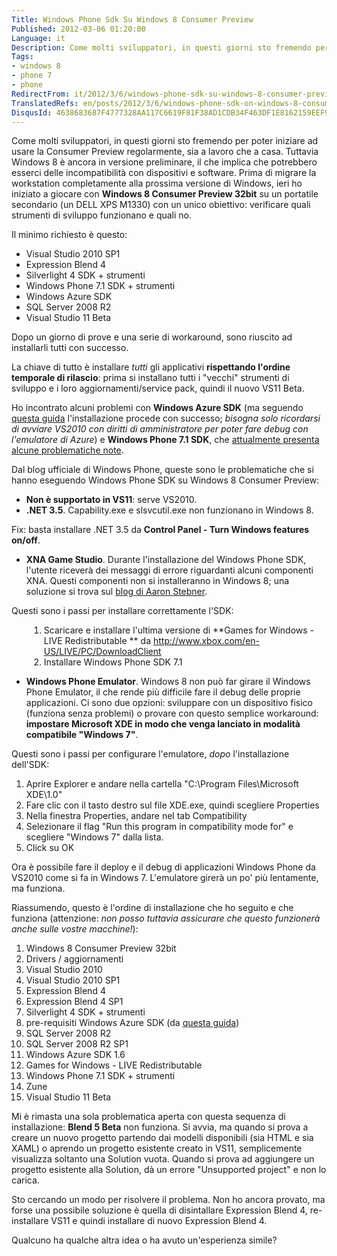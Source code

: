 ```yaml
---
Title: Windows Phone Sdk Su Windows 8 Consumer Preview
Published: 2012-03-06 01:20:00
Language: it
Description: Come molti sviluppatori, in questi giorni sto fremendo per poter iniziare ad usare la Consumer Preview regolarmente, sia a lavoro che a casa. Tuttavia Windows 8 è ancora in versione preliminare, il che implica che potrebbero esserci delle incompatibilità con dispositivi e software. Prima di migrare la workstation completamente alla prossima versione di Windows, ieri ho iniziato a giocare con Windows 8 Consumer Preview 32bit su un portatile secondario (un DELL XPS M1330) con un unico obiettivo verificare quali strumenti di sviluppo funzionano e quali no.
Tags:
- windows 8
- phone 7
- phone
RedirectFrom: it/2012/3/6/windows-phone-sdk-su-windows-8-consumer-preview.aspx
TranslatedRefs: en/posts/2012/3/6/windows-phone-sdk-on-windows-8-consumer-preview.md
DisqusId: 4638683687F4777328AA117C6619F81F38AD1CDB34F463DF1E8162159EEF9969
---
```

Come molti sviluppatori, in questi giorni sto fremendo per poter iniziare ad usare la Consumer Preview regolarmente, sia a lavoro che a casa. Tuttavia Windows 8 è ancora in versione preliminare, il che implica che potrebbero esserci delle incompatibilità con dispositivi e software. Prima di migrare la workstation completamente alla prossima versione di Windows, ieri ho iniziato a giocare con **Windows 8 Consumer Preview 32bit** su un portatile secondario (un DELL XPS M1330) con un unico obiettivo: verificare quali strumenti di sviluppo funzionano e quali no.

Il minimo richiesto è questo:

*   Visual Studio 2010 SP1
*   Expression Blend 4
*   Silverlight 4 SDK + strumenti
*   Windows Phone 7.1 SDK + strumenti
*   Windows Azure SDK
*   SQL Server 2008 R2
*   Visual Studio 11 Beta

Dopo un giorno di prove e una serie di workaround, sono riuscito ad installarli tutti con successo.

La chiave di tutto è installare *tutti* gli applicativi **rispettando l'ordine temporale di rilascio**: prima si installano tutti i "vecchi" strumenti di sviluppo e i loro aggiornamenti/service pack, quindi il nuovo VS11 Beta.

Ho incontrato alcuni problemi con **Windows Azure SDK** (ma seguendo <a href="http://www.windowsazure.com/en-us/develop/net/other-resources/windows-azure-on-windows-8/" target="_blank">questa guida</a> l'installazione procede con successo; *bisogna solo ricordarsi di avviare VS2010 con diritti di amministratore per poter fare debug con l'emulatore di Azure*) e **Windows Phone 7.1 SDK**, che <a href="http://windowsteamblog.com/windows_phone/b/wpdev/archive/2012/03/05/windows-8-and-the-windows-phone-sdk.aspx" target="_blank">attualmente presenta alcune problematiche note</a>.

Dal blog ufficiale di Windows Phone, queste sono le problematiche che si hanno eseguendo Windows Phone SDK su Windows 8 Consumer Preview:

*   **Non è supportato in VS11**: serve VS2010.
*   **.NET 3.5**. Capability.exe e slsvcutil.exe non
funzionano in Windows 8.

Fix: basta installare .NET 3.5 da **Control Panel - Turn Windows features on/off**.

*   **XNA Game Studio**. Durante l'installazione del
Windows Phone SDK, l'utente riceverà dei messaggi di errore
riguardanti alcuni componenti XNA. Questi componenti non si
installeranno in Windows 8; una soluzione si trova sul <a href="http://blogs.msdn.com/b/astebner/archive/2012/02/29/10274694.aspx" target="_blank">blog di Aaron Stebner</a>.

Questi sono i passi per installare correttamente l'SDK:

<div style="margin-left: 2em;">

1.  Scaricare e installare l'ultima versione di **Games for
Windows - LIVE Redistributable ** da <a href="http://www.xbox.com/en-US/LIVE/PC/DownloadClient" target="_blank">http://www.xbox.com/en-US/LIVE/PC/DownloadClient</a>
2.  Installare Windows Phone SDK 7.1
</div>

*   **Windows Phone Emulator**. Windows 8 non può far
girare il Windows Phone Emulator, il che rende più difficile fare
il debug delle proprie applicazioni. Ci sono due opzioni:
sviluppare con un dispositivo fisico (funziona senza problemi) o
provare con questo semplice workaround: **impostare Microsoft
XDE in modo che venga lanciato in modalità compatibile "Windows
7"**.  

 Questi sono i passi per configurare l'emulatore, *dopo*
l'installazione dell'SDK:

1.  Aprire Explorer e andare nella cartella "C:\Program
Files\Microsoft XDE\1.0"
2.  Fare clic con il tasto destro sul file XDE.exe, quindi
scegliere Properties
3.  Nella finestra Properties, andare nel tab Compatibility
4.  Selezionare il flag "Run this program in compatibility mode
for" e scegliere "Windows 7" dalla lista.
5.  Click su OK

Ora è possibile fare il deploy e il debug di applicazioni Windows Phone da VS2010 come si fa in Windows 7. L'emulatore girerà un po' più lentamente, ma funziona.

Riassumendo, questo è l'ordine di installazione che ho seguito e che funziona (attenzione: *non posso tuttavia assicurare che questo funzionerà anche sulle vostre macchine!*):

1.  Windows 8 Consumer Preview 32bit
2.  Drivers / aggiornamenti
3.  Visual Studio 2010
4.  Visual Studio 2010 SP1
5.  Expression Blend 4
6.  Expression Blend 4 SP1
7.  Silverlight 4 SDK + strumenti
8.  pre-requisiti Windows Azure SDK (da <a href="http://www.windowsazure.com/en-us/develop/net/other-resources/windows-azure-on-windows-8/">
questa guida</a>)
9.  SQL Server 2008 R2
10.  SQL Server 2008 R2 SP1
11.  Windows Azure SDK 1.6
12.  Games for Windows - LIVE Redistributable
13.  Windows Phone 7.1 SDK + strumenti
14.  Zune
15.  Visual Studio 11 Beta

Mi è rimasta una sola problematica aperta con questa sequenza di installazione: **Blend 5 Beta** non funziona. Si avvia, ma quando si prova a creare un nuovo progetto partendo dai modelli disponibili (sia HTML e sia XAML) o aprendo un progetto esistente creato in VS11, semplicemente visualizza soltanto una Solution vuota. Quando si prova ad aggiungere un progetto esistente alla Solution, dà un errore "Unsupported project" e non lo carica.

Sto cercando un modo per risolvere il problema. Non ho ancora provato, ma forse una possibile soluzione è quella di disintallare Expression Blend 4, re-installare VS11 e quindi installare di nuovo Expression Blend 4.

Qualcuno ha qualche altra idea o ha avuto un'esperienza simile?